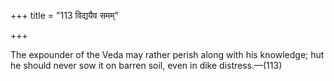 +++
title = "113 विद्ययैव समम्"

+++

The expounder of the Veda may rather perish along with his knowledge; hut he should never sow it on barren soil, even in dike distress.—(113)